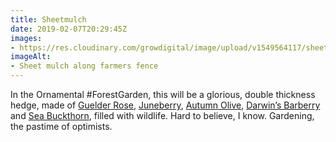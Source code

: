 ```yaml
---
title: Sheetmulch
date: 2019-02-07T20:29:45Z
images: 
- https://res.cloudinary.com/growdigital/image/upload/v1549564117/sheetmulch-EF6898D1.jpg
imageAlt: 
- Sheet mulch along farmers fence
---
```


In the Ornamental #ForestGarden, this will be a glorious, double thickness hedge, made of [Guelder Rose](https://www.pfaf.org/user/Plant.aspx?LatinName=viburnum+opulus), [Juneberry](https://pfaf.org/user/plant.aspx?latinname=Amelanchier+canadensis), [Autumn Olive](https://pfaf.org/user/plant.aspx?latinname=Elaeagnus+umbellata), [Darwin’s Barberry](https://pfaf.org/user/plant.aspx?latinname=Berberis+darwinii) and [Sea Buckthorn](https://pfaf.org/user/plant.aspx?latinname=Hippophae+rhamnoides), filled with wildlife. Hard to believe, I know. Gardening, the pastime of optimists.
